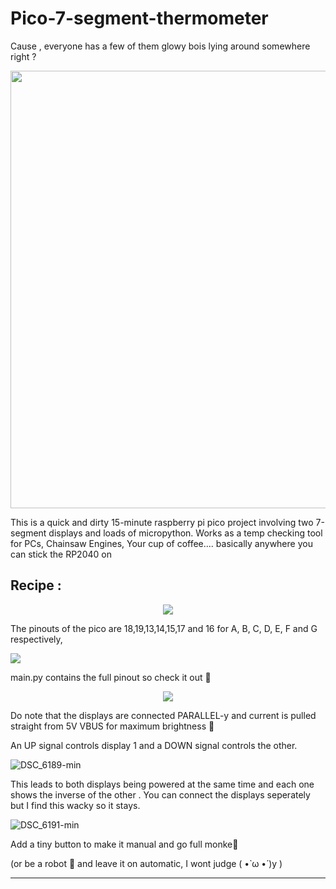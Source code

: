 # Pico-7-segment-thermometer
Cause , everyone has a few of them glowy bois lying around somewhere right ?
<p align="center">
  <img src="https://user-images.githubusercontent.com/54982599/156930553-48122d22-27af-41d5-b1e1-b49a5a986857.jpg" width="700" />
</p>

This is a quick and dirty 15-minute raspberry pi pico project involving two 7-segment displays and loads of micropython.
Works as a temp checking tool for PCs, Chainsaw Engines, Your cup of coffee.... basically anywhere you can stick the RP2040 on 

## Recipe :
<p align="center">
  <img src="https://user-images.githubusercontent.com/54982599/156931188-dbaa4320-f7ce-49aa-a303-2e6d7c1343aa.png" />
  
The pinouts of the pico are 18,19,13,14,15,17 and 16 for A, B, C, D, E, F and G respectively, 
  
  <img src="https://user-images.githubusercontent.com/54982599/156930844-3a5bd250-9a96-4f52-89e0-2c55700d893d.jpg" />
  </p>
  
  
  main.py contains the full pinout so check it out 👀
  
  
  <p align="center">
  <img src="https://user-images.githubusercontent.com/54982599/156931826-e76659ee-fbce-4774-ac3f-08ccd250a3d5.png" />
</p>


Do note that the displays are connected PARALLEL-y and current is pulled straight from 5V VBUS for maximum brightness 🔆

An UP signal controls display 1 and a DOWN signal controls the other. 


![DSC_6189-min](https://user-images.githubusercontent.com/54982599/156930846-6676dc9e-1e1f-44d6-ba0c-6a8d1595b482.jpg)


This leads to both displays being powered at the same time and each one shows the inverse of the other . You can connect the displays
seperately but I find this wacky so it stays.

![DSC_6191-min](https://user-images.githubusercontent.com/54982599/156930850-0f65390e-a2ad-4913-b262-b89fbb5706fc.jpg)


Add a tiny button to make it manual and go full monke🍌

(or be a robot 🤖 and leave it on automatic, I wont judge ( •̀ ω •́ )y )
<hr>
